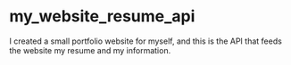 <h1>my_website_resume_api</h1>
I created a small portfolio website for myself, and this is the API that feeds the website my resume and my information.
